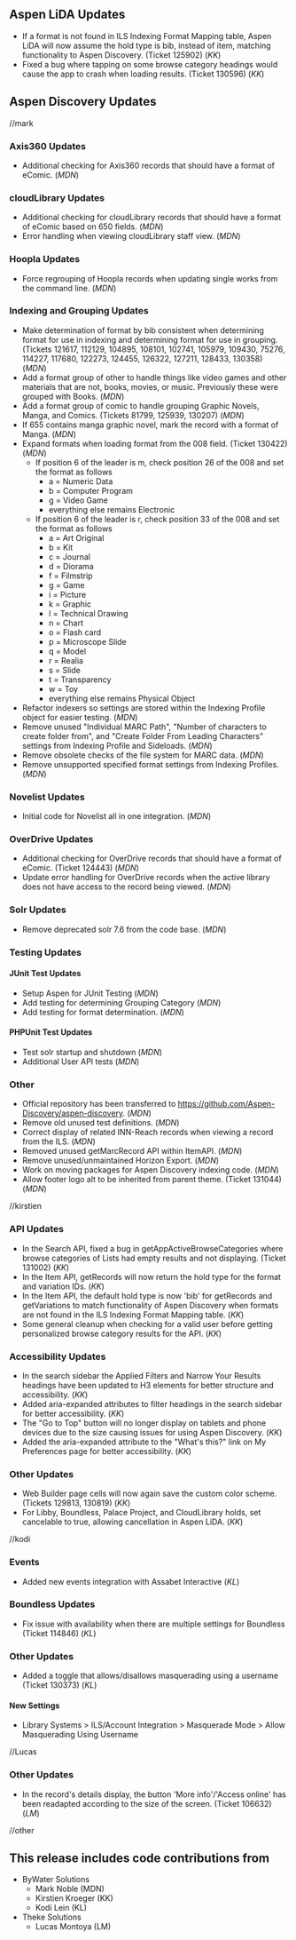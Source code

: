 ## Aspen LiDA Updates
- If a format is not found in ILS Indexing Format Mapping table, Aspen LiDA will now assume the hold type is bib, instead of item, matching functionality to Aspen Discovery. (Ticket 125902) (*KK*)
- Fixed a bug where tapping on some browse category headings would cause the app to crash when loading results. (Ticket 130596) (*KK*)

## Aspen Discovery Updates
//mark
### Axis360 Updates
- Additional checking for Axis360 records that should have a format of eComic. (*MDN*)

### cloudLibrary Updates
- Additional checking for cloudLibrary records that should have a format of eComic based on 650 fields. (*MDN*)
- Error handling when viewing cloudLibrary staff view. (*MDN*)

### Hoopla Updates
- Force regrouping of Hoopla records when updating single works from the command line. (*MDN*)

### Indexing and Grouping Updates
- Make determination of format by bib consistent when determining format for use in indexing and determining format for use in grouping. (Tickets 121617, 112129, 104895, 108101, 102741, 105979, 109430, 75276, 114227, 117680, 122273, 124455, 126322, 127211, 128433, 130358) (*MDN*)
- Add a format group of other to handle things like video games and other materials that are not, books, movies, or music.  Previously these were grouped with Books. (*MDN*)
- Add a format group of comic to handle grouping Graphic Novels, Manga, and Comics. (Tickets 81799, 125939, 130207) (*MDN*)
- If 655 contains manga graphic novel, mark the record with a format of Manga. (*MDN*) 
- Expand formats when loading format from the 008 field. (Ticket 130422) (*MDN*)
  - If position 6 of the leader is m, check position 26 of the 008 and set the format as follows
    - a = Numeric Data
    - b = Computer Program
    - g = Video Game
    - everything else remains Electronic
  - If position 6 of the leader is r,  check position 33 of the 008 and set the format as follows
    - a = Art Original
    - b = Kit
    - c = Journal
    - d = Diorama
    - f = Filmstrip
    - g = Game
    - i = Picture
    - k = Graphic
    - l = Technical Drawing
    - n = Chart
    - o = Flash card
    - p = Microscope Slide
    - q = Model
    - r = Realia
    - s = Slide
    - t = Transparency
    - w = Toy
    - everything else remains Physical Object
- Refactor indexers so settings are stored within the Indexing Profile object for easier testing. (*MDN*)
- Remove unused "Individual MARC Path", "Number of characters to create folder from", and "Create Folder From Leading Characters" settings from Indexing Profile and Sideloads. (*MDN*)
- Remove obsolete checks of the file system for MARC data. (*MDN*)
- Remove unsupported specified format settings from Indexing Profiles. (*MDN*)  

### Novelist Updates
- Initial code for Novelist all in one integration. (*MDN*)

### OverDrive Updates
- Additional checking for OverDrive records that should have a format of eComic. (Ticket 124443) (*MDN*)
- Update error handling for OverDrive records when the active library does not have access to the record being viewed. (*MDN*)

### Solr Updates
- Remove deprecated solr 7.6 from the code base. (*MDN*)

### Testing Updates
#### JUnit Test Updates
- Setup Aspen for JUnit Testing (*MDN*)
- Add testing for determining Grouping Category (*MDN*)
- Add testing for format determination. (*MDN*)

#### PHPUnit Test Updates
- Test solr startup and shutdown (*MDN*)
- Additional User API tests (*MDN*)

### Other
- Official repository has been transferred to https://github.com/Aspen-Discovery/aspen-discovery. (*MDN*)
- Remove old unused test definitions. (*MDN*)
- Correct display of related INN-Reach records when viewing a record from the ILS. (*MDN*)
- Removed unused getMarcRecord API within ItemAPI. (*MDN*)
- Remove unused/unmaintained Horizon Export. (*MDN*)
- Work on moving packages for Aspen Discovery indexing code. (*MDN*)
- Allow footer logo alt to be inherited from parent theme. (Ticket 131044) (*MDN*)

//kirstien
### API Updates
- In the Search API, fixed a bug in getAppActiveBrowseCategories where browse categories of Lists had empty results and not displaying. (Ticket 131002) (*KK*)
- In the Item API, getRecords will now return the hold type for the format and variation IDs. (*KK*)
- In the Item API, the default hold type is now 'bib' for getRecords and getVariations to match functionality of Aspen Discovery when formats are not found in the ILS Indexing Format Mapping table. (*KK*) 
- Some general cleanup when checking for a valid user before getting personalized browse category results for the API. (*KK*)

### Accessibility Updates
- In the search sidebar the Applied Filters and Narrow Your Results headings have been updated to H3 elements for better structure and accessibility. (*KK*)
- Added aria-expanded attributes to filter headings in the search sidebar for better accessibility. (*KK*)
- The "Go to Top" button will no longer display on tablets and phone devices due to the size causing issues for using Aspen Discovery. (*KK*)
- Added the aria-expanded attribute to the "What's this?" link on My Preferences page for better accessibility. (*KK*)

### Other Updates
- Web Builder page cells will now again save the custom color scheme. (Tickets 129813, 130819) (*KK*)
- For Libby, Boundless, Palace Project, and CloudLibrary holds, set cancelable to true, allowing cancellation in Aspen LiDA. (*KK*)

//kodi
### Events
- Added new events integration with Assabet Interactive (*KL*)

### Boundless Updates
- Fix issue with availability when there are multiple settings for Boundless (Ticket 114846) (*KL*)

### Other Updates
- Added a toggle that allows/disallows masquerading using a username (Ticket 130373) (*KL*)

#### New Settings
- Library Systems > ILS/Account Integration > Masquerade Mode > Allow Masquerading Using Username

//Lucas
### Other Updates
- In the record's details display, the button 'More info'/'Access online' has been readapted according to the size of the screen. (Ticket 106632) (*LM*)

//other

## This release includes code contributions from
- ByWater Solutions
  - Mark Noble (MDN)
  - Kirstien Kroeger (KK)
  - Kodi Lein (KL)
- Theke Solutions
  - Lucas Montoya (LM)